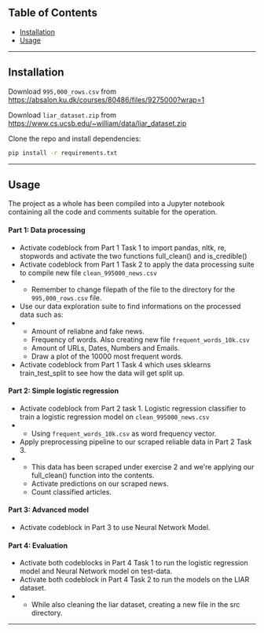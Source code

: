 ## Table of Contents

- [Installation](#installation)
- [Usage](#usage)

---

## Installation

Download ```995,000_rows.csv``` from https://absalon.ku.dk/courses/80486/files/9275000?wrap=1

Download ```liar_dataset.zip``` from https://www.cs.ucsb.edu/~william/data/liar_dataset.zip

Clone the repo and install dependencies:

```bash
pip install -r requirements.txt
```

---

## Usage
The project as a whole has been compiled into a Jupyter notebook containing all the code and comments suitable for the operation.

#### Part 1: Data processing
- Activate codeblock from Part 1 Task 1 to import pandas, nltk, re, stopwords and activate the two functions full_clean() and is_credible()
- Activate codeblock from Part 1 Task 2 to apply the data processing suite to compile new file ```clean_995000_news.csv```
- - Remember to change filepath of the file to the directory for the ```995,000_rows.csv``` file.
- Use our data exploration suite to find informations on the processed data such as:
- - Amount of reliabne and fake news.
  - Frequency of words. Also creating new file ```frequent_words_10k.csv```
  - Amount of URLs, Dates, Numbers and Emails.
  - Draw a plot of the 10000 most frequent words.
- Activate codeblock from Part 1 Task 4 which uses sklearns train_test_split to see how the data will get split up. 

#### Part 2: Simple logistic regression
- Activate codeblock from Part 2 task 1. Logistic regression classifier to train a logistic regression model on ```clean_995000_news.csv```
- - Using ```frequent_words_10k.csv```  as word frequency vector.
- Apply preprocessing pipeline to our scraped reliable data in Part 2 Task 3.
- - This data has been scraped under exercise 2 and we're applying our full_clean() function into the contents.
  - Activate predictions on our scraped news.
  - Count classified articles.
 
#### Part 3: Advanced model
- Activate codeblock in Part 3 to use Neural Network Model.
  
#### Part 4: Evaluation
- Activate both codeblocks in Part 4 Task 1 to run the logistic regression model and Neural Network model on test-data.
- Activate both codeblock in Part 4 Task 2 to run the models on the LIAR dataset.
- - While also cleaning the liar dataset, creating a new file in the src directory.
---



